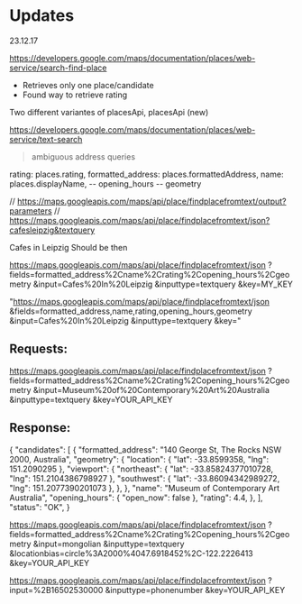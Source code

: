 # Updates

23.12.17

https://developers.google.com/maps/documentation/places/web-service/search-find-place
- Retrieves only one place/candidate
- Found way to retrieve rating 

Two different variantes of placesApi, placesApi (new)

https://developers.google.com/maps/documentation/places/web-service/text-search

>  ambiguous address queries

rating: places.rating,
formatted_address: places.formattedAddress,
name: places.displayName,
-- opening_hours
-- geometry

  // https://maps.googleapis.com/maps/api/place/findplacefromtext/output?parameters
  // https://maps.googleapis.com/maps/api/place/findplacefromtext/json?cafesleipzig&textquery

Cafes in Leipzig
Should be then

https://maps.googleapis.com/maps/api/place/findplacefromtext/json
  ?fields=formatted_address%2Cname%2Crating%2Copening_hours%2Cgeometry
  &input=Cafes%20In%20Leipzig
  &inputtype=textquery
  &key=MY_KEY

"https://maps.googleapis.com/maps/api/place/findplacefromtext/json
  &fields=formatted_address,name,rating,opening_hours,geometry
  &input=Cafes%20In%20Leipzig
  &inputtype=textquery
  &key="


## Requests:
https://maps.googleapis.com/maps/api/place/findplacefromtext/json
  ?fields=formatted_address%2Cname%2Crating%2Copening_hours%2Cgeometry
  &input=Museum%20of%20Contemporary%20Art%20Australia
  &inputtype=textquery
  &key=YOUR_API_KEY

## Response:
{
  "candidates":
    [
      {
        "formatted_address": "140 George St, The Rocks NSW 2000, Australia",
        "geometry":
          {
            "location": { "lat": -33.8599358, "lng": 151.2090295 },
            "viewport":
              {
                "northeast":
                  { "lat": -33.85824377010728, "lng": 151.2104386798927 },
                "southwest":
                  { "lat": -33.86094342989272, "lng": 151.2077390201073 },
              },
          },
        "name": "Museum of Contemporary Art Australia",
        "opening_hours": { "open_now": false },
        "rating": 4.4,
      },
    ],
  "status": "OK",
}

https://maps.googleapis.com/maps/api/place/findplacefromtext/json
  ?fields=formatted_address%2Cname%2Crating%2Copening_hours%2Cgeometry
  &input=mongolian
  &inputtype=textquery
  &locationbias=circle%3A2000%4047.6918452%2C-122.2226413
  &key=YOUR_API_KEY


https://maps.googleapis.com/maps/api/place/findplacefromtext/json
  ?input=%2B16502530000
  &inputtype=phonenumber
  &key=YOUR_API_KEY

